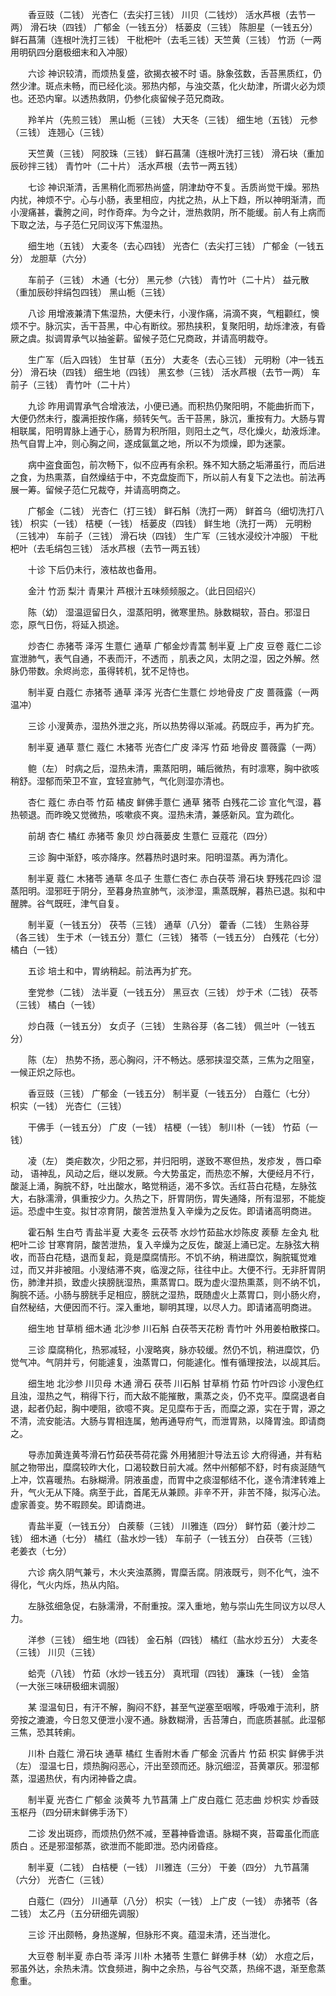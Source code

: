 <!-- { "loadSidebar": true } -->
　　香豆豉（二钱） 光杏仁（去尖打三钱） 川贝（二钱炒） 活水芦根（去节一两） 滑石块（四钱） 广郁金（一钱五分） 栝蒌皮（三钱） 陈胆星（一钱五分） 鲜石菖蒲（连根叶洗打三钱） 干枇杷叶（去毛三钱）天竺黄（三钱） 竹沥（一两用明矾四分磨极细末和入冲服）

　　六诊 神识较清，而烦热复盛，欲揭衣被不时 语。脉象弦数，舌苔黑质红，仍然少津。斑点未畅，而已经化淡。邪热内郁，与浊交蒸，化火劫津，所谓火必为烦也。还恐内窜。以透热救阴，仍参化痰留候子范兄商政。

　　羚羊片（先煎三钱） 黑山栀（三钱） 大天冬（三钱） 细生地（五钱） 元参（三钱） 连翘心（三钱）

　　天竺黄（三钱） 阿胶珠（三钱） 鲜石菖蒲（连根叶洗打三钱） 滑石块（重加辰砂拌三钱） 青竹叶（二十片） 活水芦根（去节一两五钱）

　　七诊 神识渐清，舌黑稍化而邪热尚盛，阴津劫夺不复。舌质尚觉干燥。邪热内扰，神烦不宁。心与小肠，表里相应，内扰之热，从上下趋，所以神明渐清，而小溲痛甚，囊胯之间，时作奇痒。为今之计，泄热救阴，所不能缓。前人有上病而下取之法，与子范仁兄同议泻下焦湿热。

　　细生地（五钱） 大麦冬（去心四钱） 光杏仁（去尖打三钱） 广郁金（一钱五分） 龙胆草（六分）

　　车前子（三钱） 木通（七分） 黑元参（六钱） 青竹叶（二十片） 益元散（重加辰砂拌绢包四钱） 黑山栀（三钱）

　　八诊 用增液兼清下焦湿热，大便未行，小溲作痛，涓滴不爽，气粗颧红，懊烦不宁。脉沉实，舌干苔黑，中心有断纹。邪热挟积，复聚阳明，劫烁津液，有昏厥之虞。拟调胃承气以抽釜薪。留候子范仁兄商政，并请高明裁夺。

　　生广军（后入四钱） 生甘草（五分） 大麦冬（去心三钱） 元明粉（冲一钱五分） 滑石块（四钱） 细生地（四钱） 黑玄参（三钱） 活水芦根（去节一两） 车前子（三钱） 青竹叶（二十片）

　　九诊 昨用调胃承气合增液法，小便已通。而积热仍聚阳明，不能曲折而下，大便仍然未行，腹满拒按作痛，频转矢气。舌干苔黑，脉沉，重按有力。大肠与胃相联属，阳明胃脉上通于心，肠胃为积所阻，则阳土之气，尽化燥火，劫液烁津。热气自胃上冲，则心胸之间，遂成氤氲之地，所以不为烦燥，即为迷蒙。

　　病中盗食面包，前次畅下，似不应再有余积。殊不知大肠之垢滞虽行，而后进之食，为热熏蒸，自然燥结于中，不克盘旋而下，所以前人有复下之法也。前法再展一筹。留候子范仁兄裁夺，并请高明商之。

　　广郁金（二钱） 光杏仁（打三钱） 鲜石斛（洗打一两） 鲜首乌（细切洗打八钱） 枳实（一钱） 桔梗（一钱） 栝蒌皮（四钱） 鲜生地（洗打一两） 元明粉（三钱冲） 车前子（三钱） 滑石块（四钱） 生广军（三钱水浸绞汁冲服） 干枇杷叶（去毛绢包三钱） 活水芦根（去节一两五钱）

　　十诊 下后仍未行，液枯故也备用。

　　金汁 竹沥 梨汁 青果汁 芦根汁五味频频服之。（此日回绍兴）

　　陈（幼） 湿温逗留日久，湿蒸阳明，微寒里热。脉数糊软，苔白。邪湿日恋，原气日伤，将延入损途。

　　炒杏仁 赤猪苓 泽泻 生薏仁 通草 广郁金炒青蒿 制半夏 上广皮 豆卷 蔻仁二诊 宣泄肺气，表气自通，不表而汗，不透而 ，肌表之风，太阴之湿，因之外解。然脉仍带数。余烬尚恋，虽得转机，犹不足恃也。

　　制半夏 白蔻仁 赤猪苓 通草 泽泻 光杏仁生薏仁 炒地骨皮 广皮 蔷薇露（一两温冲）

　　三诊 小溲黄赤，湿热外泄之兆，所以热势得以渐减。药既应手，再为扩充。

　　制半夏 通草 薏仁 蔻仁 木猪苓 光杏仁广皮 泽泻 竹茹 地骨皮 蔷薇露（一两）

　　鲍（左） 时病之后，湿热未清，熏蒸阳明，晡后微热，有时凛寒，胸中欲咳稍舒。湿郁而荣卫不宣，宜轻宣肺气，气化则湿亦清也。

　　杏仁 蔻仁 赤白苓 竹茹 橘皮 鲜佛手薏仁 通草 猪苓 白残花二诊 宣化气湿，暮热顿退。而昨晚又觉微热，咳嗽痰不爽。湿热未清，兼感新风。宜为疏化。

　　前胡 杏仁 橘红 赤猪苓 象贝 炒白薇蒌皮 生薏仁 豆蔻花（四分）

　　三诊 胸中渐舒，咳亦降序。然暮热时退时来。阳明湿蒸。再为清化。

　　制半夏 蔻仁 木猪苓 通草 冬瓜子 生薏仁杏仁 赤白茯苓 滑石块 野残花四诊 湿蒸阳明。湿邪旺于阴分，至暮身热宣肺气，淡渗湿，熏蒸既解，暮热已退。拟和中醒脾。谷气既旺，津气自复。

　　制半夏（一钱五分） 茯苓（三钱） 通草（八分） 藿香（二钱） 生熟谷芽（各三钱） 生于术（一钱五分）薏仁（三钱） 猪苓（一钱五分） 白残花（七分） 橘白（一钱）

　　五诊 培土和中，胃纳稍起。前法再为扩充。

　　奎党参（二钱） 法半夏（一钱五分） 黑豆衣（三钱） 炒于术（二钱） 茯苓（三钱） 橘白（一钱）

　　炒白薇（一钱五分） 女贞子（三钱） 生熟谷芽（各二钱） 佩兰叶（一钱五分）

　　陈（左） 热势不扬，恶心胸闷，汗不畅达。感邪挟湿交蒸，三焦为之阻窒，一候正炽之际也。

　　香豆豉（三钱） 广郁金（一钱五分） 制半夏（一钱五分） 白蔻仁（七分） 枳实（一钱） 光杏仁（三钱）

　　干佛手（一钱五分） 广皮（一钱） 桔梗（一钱） 制川朴（一钱） 竹茹（一钱）

　　凌（左） 类疟数次，少阳之邪，并归阳明，遂致不寒但热，发疹发 ，唇口牵动， 语神乱，风动之后，继以发厥。今大势虽定，而热恋不解，大便经月不行，酸涎上涌，胸脘不舒，吐出酸水，略觉稍适，渴不多饮。舌红苔白花糙，左脉弦大，右脉濡滑，俱重按少力。久热之下，肝胃阴伤，胃失通降，所有湿邪，不能旋运。恐虚中生变。拟甘凉育阴，酸苦泄热复入辛燥为之反佐。即请诸高明商进。

　　霍石斛 生白芍 青盐半夏 大麦冬 云茯苓 水炒竹茹盐水炒陈皮 蒺藜 左金丸 枇杷叶二诊 甘寒育阴，酸苦泄热，复入辛燥为之反佐，酸涎上涌已定。左脉弦大稍收，而苔白花糙，退而复起，竟是糜腐情形。不饥不纳，稍进糜饮，胸脘辄觉难过，而又并非被阻。小溲结滞不爽，临溲之际，往往中止。大便不行。无非肝胃阴伤，肺津并损，致虚火挟膀胱湿热，熏蒸胃口。既为虚火湿热熏蒸，则不纳不饥，胸脘不适。小肠与膀胱手足相应，膀胱之湿热，既随虚火上蒸胃口，则小肠火府，自然秘结，大便因而不行。深入重地，聊明其理，以尽人力。即请诸高明商进。

　　细生地 甘草梢 细木通 北沙参 川石斛 白茯苓天花粉 青竹叶 外用姜柏散搽口。

　　三诊 糜腐稍化，热邪减轻，小溲略爽，脉亦较缓。然仍不饥，稍进糜饮，仍觉气冲。气阴并亏，何能遽复，浊蒸胃口，何能遽化。惟有循理按法，以觇其后。

　　细生地 北沙参 川贝母 木通 滑石 茯苓 川石斛 甘草梢 竹茹 竹叶四诊 小溲色红且浊，湿热之气，稍得下行，而大敌不能摧散，熏蒸之炎，仍不克平。糜腐退者自退，起者仍起，胸中哽阻，欲噫不爽。足见糜布于舌，而糜之源，实在于胃，源之不清，流安能洁。大肠与胃相连属，勉再通导府气，而泄胃熟，以降胃浊。即请商之。

　　导赤加黄连黄芩滑石竹茹茯苓荷花露 外用猪胆汁导法五诊 大府得通，并有粘腻之物带出，糜腐较昨大化，口渴较数日前大减。然中州郁郁不舒，时有痰涎随气上冲，饮喜暖热。右脉糊滑。阴液虽虚，而胃中之痰湿郁结不化，遂令清津转难上升，气火无从下降。病至于此，首尾无从兼顾。非辛不开，非苦不降，拟泻心法。虚家善变。势不暇顾矣。即请商进。

　　青盐半夏（一钱五分） 白蒺藜（三钱） 川雅连（四分） 鲜竹茹（姜汁炒二钱） 细木通（七分） 橘红（盐水炒一钱） 车前子（一钱五分） 白茯苓（三钱） 老姜衣（七分）

　　六诊 病久阴气兼亏，木火夹浊蒸腾，胃糜舌腐。阴液既亏，则不化气，浊不得化，气火内烁，热从内陷。

　　左脉弦细急促，右脉濡滑，不耐重按。深入重地，勉与崇山先生同议方以尽人力。

　　洋参（三钱） 细生地（四钱） 金石斛（四钱） 橘红（盐水炒五分） 大麦冬（三钱） 川贝（三钱）

　　蛤壳（八钱） 竹茹（水炒一钱五分） 真玳瑁（四钱） 濂珠（一钱） 金箔（一大张三味研极细末调服）

　　某 湿温旬日，有汗不解，胸闷不舒，甚至气逆塞至咽喉，呼吸难于流利，脐旁按之漉漉，今日忽又便泄小溲不通。脉数糊滑，舌苔薄白，而底质甚腻。此湿郁三焦，恐其转痢。

　　川朴 白蔻仁 滑石块 通草 橘红 生香附木香 广郁金 沉香片 竹茹 枳实 鲜佛手洪（左） 湿温七日，烦热胸闷恶心，汗出至颈而还。脉沉细涩，苔黄罩灰。邪湿郁蒸，湿遏热伏，有内闭神昏之虞。

　　制半夏 光杏仁 广郁金 淡黄芩 九节菖蒲 上广皮白蔻仁 范志曲 炒枳实 炒香豉 玉枢丹（四分研末鲜佛手汤下）

　　二诊 发出斑痧，而烦热仍然不减，至暮神昏谵语。脉糊不爽，苔霉虽化而底质白 。还是邪湿郁蒸，欲泄而不能即泄。恐内闭昏痉。

　　制半夏（二钱） 白桔梗（一钱） 川雅连（三分） 干姜（四分） 九节菖蒲（六分） 光杏仁（三钱）

　　白蔻仁（四分） 川通草（八分） 枳实（一钱） 上广皮（一钱） 赤猪苓（各二钱） 太乙丹（五分研细先调服）

　　三诊 汗出颇畅，身热遂解，但脉形不爽。蕴湿未清，还当泄化。

　　大豆卷 制半夏 赤白苓 泽泻 川朴 木猪苓 生薏仁 鲜佛手林（幼） 水痘之后，邪虽外达，余热未清。饮食频进，胸中之余热，与谷气交蒸，热绵不退，渐至愈蒸愈重。

